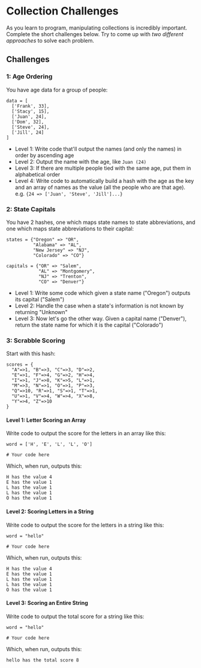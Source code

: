 # Collection Challenges

As you learn to program, manipulating collections is incredibly important. Complete
the short challenges below. Try to come up with *two different approaches* to
solve each problem.

## Challenges

### 1: Age Ordering

You have age data for a group of people:

```
data = [
  ['Frank', 33],
  ['Stacy', 15],
  ['Juan', 24],
  ['Dom', 32],
  ['Steve', 24],
  ['Jill', 24]
]
```

* Level 1: Write code that'll output the names (and only the names) in order by
ascending age
* Level 2: Output the name with the age, like `Juan (24)`
* Level 3: If there are multiple people tied with the same age, put them in alphabetical
order
* Level 4: Write code to automatically build a hash with the age as the key and
an array of names as the value (all the people who are that age). e.g.
`{24 => ['Juan', 'Steve', 'Jill']...}`

### 2: State Capitals

You have 2 hashes, one which maps state names to state abbreviations,
and one which maps state abbreviations to their capital:

```
states = {"Oregon" => "OR",
          "Alabama" => "AL",
          "New Jersey" => "NJ",
          "Colorado" => "CO"}

capitals = {"OR" => "Salem",
            "AL" => "Montgomery",
            "NJ" => "Trenton",
            "CO" => "Denver"}
```

* Level 1: Write some code which given a state name ("Oregon") outputs
  its capital ("Salem")
* Level 2: Handle the case when a state's information is not known by
  returning "Unknown"
* Level 3: Now let's go the other way. Given a capital name ("Denver"),
  return the state name for which it is the capital ("Colorado")

### 3: Scrabble Scoring

Start with this hash:

```
scores = {
  "A"=>1, "B"=>3, "C"=>3, "D"=>2,
  "E"=>1, "F"=>4, "G"=>2, "H"=>4,
  "I"=>1, "J"=>8, "K"=>5, "L"=>1,
  "M"=>3, "N"=>1, "O"=>1, "P"=>3,
  "Q"=>10, "R"=>1, "S"=>1, "T"=>1,
  "U"=>1, "V"=>4, "W"=>4, "X"=>8,
  "Y"=>4, "Z"=>10
}
```

#### Level 1: Letter Scoring an Array

Write code to output the score for the letters in an array like this:

```
word = ['H', 'E', 'L', 'L', 'O']

# Your code here
```

Which, when run, outputs this:

```
H has the value 4
E has the value 1
L has the value 1
L has the value 1
O has the value 1
```

#### Level 2: Scoring Letters in a String

Write code to output the score for the letters in a string like this:

```
word = "hello"

# Your code here
```

Which, when run, outputs this:

```
H has the value 4
E has the value 1
L has the value 1
L has the value 1
O has the value 1
```

#### Level 3: Scoring an Entire String

Write code to output the total score for a string like this:

```
word = "hello"

# Your code here
```

Which, when run, outputs this:

```
hello has the total score 8
```
